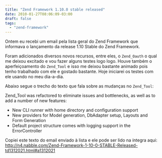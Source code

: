 ```yaml
---
title: "Zend Framework 1.10.0 stable released"
date: 2010-01-27T08:06:09-03:00
draft: false
tags:
  - "zend-framework"
---
```


Ontem eu recebi um email pela lista geral do Zend Framework que informava o lançamento da release 1.10 Stable do Zend
Framework.

Foram adicionados diversos novos recursos, entre eles, o `Zend_Oauth` o qual me deixou excitado e vou fazer alguns testes
logo logo. Houve também o aperfeiçoamento do `Zend_Tool` e isso me deixou bastante animado pois tenho trabalhado com ele e
gostado bastante. Hoje iniciarei os testes com ele usando no meu dia-a-dia.

Abaixo segue o trecho do texto que fala sobre as mudanças no `Zend_Tool`:

Zend_Tool was refactored to eliminate issues and bottlenecks, as well as to add a number of new features:

* New CLI runner with home directory and configuration support
* New providers for Model generation, DbAdapter setup, Layouts and Form Generation
* Default project structure comes with logging support in the ErrorController

Copiei este texto do email enviado à lista e ele pode ser lido na íntegra
aqui: http://n4.nabble.com/Zend-Framework-1-10-0-STABLE-Released-td1312021.html#a1312021
